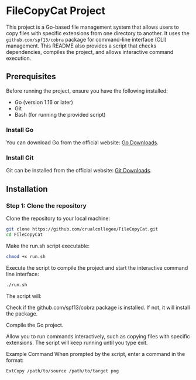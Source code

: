 # FileCopyCat Project

This project is a Go-based file management system that allows users to copy files with specific extensions from one directory to another. It uses the `github.com/spf13/cobra` package for command-line interface (CLI) management. This README also provides a script that checks dependencies, compiles the project, and allows interactive command execution.

## Prerequisites

Before running the project, ensure you have the following installed:

- Go (version 1.16 or later)
- Git
- Bash (for running the provided script)

### Install Go
You can download Go from the official website: [Go Downloads](https://golang.org/dl/).

### Install Git
Git can be installed from the official website: [Git Downloads](https://git-scm.com/downloads).

## Installation

### Step 1: Clone the repository

Clone the repository to your local machine:

```bash
git clone https://github.com/crualcollegee/FileCopyCat.git
cd FileCopyCat
```

Make the run.sh script executable:
```bash
chmod +x run.sh
```
Execute the script to compile the project and start the interactive command line interface:
```bash
./run.sh
```

The script will:

Check if the github.com/spf13/cobra package is installed. If not, it will install the package.

Compile the Go project.

Allow you to run commands interactively, such as copying files with specific extensions. The script will keep running until you type exit.

Example Command
When prompted by the script, enter a command in the format:

```bash
ExtCopy /path/to/source /path/to/target png
```
